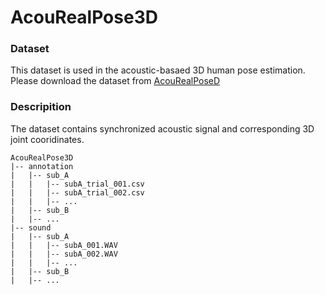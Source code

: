 # AcouRealPose3D

### Dataset
This dataset is used in the acoustic-basaed 3D human pose estimation. 
Please download the dataset from [AcouRealPoseD](https://drive.google.com/file/d/1puyKWFxMRHDquJ7wnEEg1NZ8fD_8SSNv/view?usp=sharing)
### Descripition
The dataset contains synchronized acoustic signal and corresponding 3D joint cooridinates.
```
AcouRealPose3D
|-- annotation
|   |-- sub_A
|   |   |-- subA_trial_001.csv
|   |   |-- subA_trial_002.csv
|   |   |-- ...
|   |-- sub_B
|   |-- ...
|-- sound
|   |-- sub_A
|   |   |-- subA_001.WAV
|   |   |-- subA_002.WAV
|   |   |-- ...
|   |-- sub_B
|   |-- ...
```
